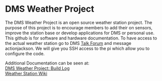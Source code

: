 # DMS Weather Project
The DMS Weather Project is an open source weather station project. The purpose of this project is to encourage members
to add their on sensors, improve the station base or develop applications for DMS or personal use. This github is for software
and hardware documentation. To have access to the actual weather station go to DMS <a href="talk.dallasmakerspace.org">Talk Forum</a> and message actionjackson. We will give you SSH access to the pi which allow you to configure the code.

Additional Documentation can be seen at:<br/>
<a href="https://talk.dallasmakerspace.org/t/dms-weather-project-build-log/16179">DMS Weather Project: Build Log</a><br/>
<a href="https://dallasmakerspace.org/wiki/Weather_Station">Weather Station Wiki</a>
